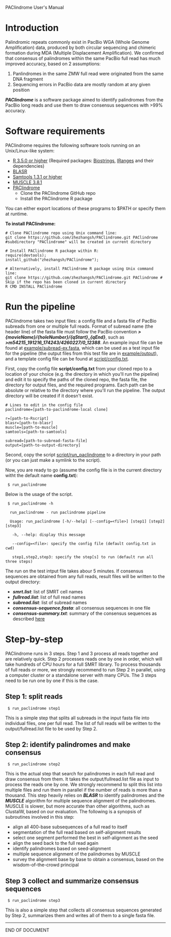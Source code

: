 PAClindrome User's Manual

# Introduction

Palindromic repeats commonly exist in PacBio WGA (Whole Genome Amplification) data, produced by both circular sequencing and chimeric formation during MDA (Multiple Displacement Amplification). We confirmed that consensus of palindromes within the same PacBio full read has much improved accuracy, based on 2 assumptions:

  1. Panlindromes in the same ZMW full read were originated from the same DNA fragment
  2. Sequencing errors in PacBio data are mostly random at any given position
 
 ***PAClindrome*** is a software package aimed to identify palindromes from the PacBio long reads and use them to draw consensus sequences with >99% accuracy. 

# Software requirements

PAClindrome requires the following software tools running on an Unix/Linux-like system:

  - [R 3.5.0 or higher](https://cran.r-project.org) (Required packages: [Biostrings](https://bioconductor.org/packages/release/bioc/html/Biostrings.html), [IRanges](https://bioconductor.org/packages/release/bioc/html/IRanges.html) and their dependencies)
  - [BLASR](https://github.com/PacificBiosciences/blasr)
  - [Samtools 1.3.1 or higher](http://www.htslib.org)
  - [MUSCLE 3.8.1](https://www.drive5.com/muscle)
  - [PAClindrome](https://github.com/zhezhangsh/PAClindrome)
    - Clone the PAClindrome GitHub repo
    - Install the PAClindrome R package

You can either export locations of these programs to $PATH or specify them at runtime.

**To install PAClindrome:** 

```
# Clone PAClindrome repo using Unix command line: 
git clone https://github.com/zhezhangsh/PAClindrome.git PAClindrome #subdirectory "PAClindrome" will be created in current directory
```

```
# Install PAClindrome R package within R:
require(devtools);
install_github("zhezhangsh/PAClindrome");
```

```
# Alternatively, install PAClindrome R package using Unix command line:
git clone https://github.com/zhezhangsh/PAClindrome.git PAClindrome # Skip if the repo has been cloned in current directory
R CMD INSTALL PAClindrome
```

# Run the pipeline

PAClindrome takes two input files: a config file and a fasta file of PacBio subreads from one or multiple full reads. Format of subread name (the header line) of the fasta file must follow the PacBio convention ***>{movieName}/{holeNumber}/{qStart}_{qEnd}***, such as ***>m54215_191216_174243/4260227/0_12388***. An example input file can be found at [example/subread-ex.fasta](example/subread-ex.fasta), which can be used as a test input file for the pipeline (the output files from this test file are in [example/output](example/output)), and a template config file can be found at [script/config.txt](script/config.txt).

First, copy the config file <b>script/config.txt</b> from your cloned repo to a location of your choice (e.g. the directory in which you'll run the pipeline) and edit it to specify the paths of the cloned repo, the fasta file, the directory for output files, and the required programs.  Each path can be absolute or relative to the directory where you'll run the pipeline. The output directory will be created if it doesn't exist.

```
# Lines to edit in the config file
paclindrome=[path-to-paclindrome-local clone]

r=[path-to-Rscript]
blasr=[path-to-blasr]
muscle=[path-to-muscle]
samtools=[path-to-samtools]

subread=[path-to-subread-fasta-file]
output=[path-to-output-directory]
```

Second, copy the script [script/run_paclindrome](script/run_paclindrome) to a directory in your path (or you can just make a symlink to the script).

Now, you are ready to go (assume the config file is in the current directory witht the default name <b>config.txt</b>):

```
 $ run_paclindrome

```

Below is the usage of the script.

```
 $ run_paclindrome -h

  run_paclindrome - run paclindrome pipeline

  Usage: run_paclindrome [-h/--help] [--config=<file>] [step1] [step2] [step3]

   -h, --help: display this message

   --config=<file>: specify the config file (default config.txt in cwd)

   step1,step2,step3: specify the step[s] to run (default run all three steps)

```

The run on the test intput file takes abour 5 minutes. If consensus sequences are obtained from any full reads, result files will be written to the output directory:

  - ***smrt.list***: list of SMRT cell names
  - ***fullread.list***: list of full read names
  - ***subread.list***: list of subread names
  - ***consensus-sequence.fasta***: all consensus sequences in one file
  - ***consensus-summary.txt***: summary of the consensus sequences as described [here](doc/summary.md)

# Step-by-step

PAClindrome runs in 3 steps. Step 1 and 3 process all reads together and are relatively quick. Step 2 processes reads one by one in order, which will take hundreds of CPU hours for a full SMRT library. To process thousands of full reads or more, we strongly recommend to run Step 2 in parallel, using a computer cluster or a standalone server with many CPUs. The 3 steps need to be run one by one if this is the case.

## Step 1: split reads

```
 $ run_paclindrome step1
```

This is a simple step that splits all subreads in the input fasta file into individual files, one per full read. The list of full reads will be written to the output/fullread.list file to be used by Step 2. 

## Step 2: identify palindromes and make consensus

```
 $ run_paclindrome step2
```

This is the actual step that search for palindromes in each full read and draw consensus from them. It takes the output/fullread.list file as input to process the reads one by one. We strongly recommend to split this list into multiple files and run them in parallel if the number of reads is more than a thousand. This step heavily relies on ***BLASR*** to identify palindromes and the ***MUSCLE*** algorithm for multiple sequence alignment of the palindromes. MUSCLE is slower, but more accurate than other algorithms, such as ClustalW, based on our evaluation. The following is a synopsis of subroutines involved in this step: 

  - align all 400-base subsequences of a full read to itself
  - segmentation of the full read based on self-alignment results
  - select one segment performed the best in self-alignment as the seed
  - align the seed back to the full read again
  - identify palindromes based on seed-alignment
  - multiple sequence alignment of the palindromes by MUSCLE
  - survey the alignment base by base to obtain a consensus, based on the wisdom-of-the-crowd principal

## Step 3 collect and summarize consensus sequences

```
 $ run_paclindrome step3
```

This is also a simple step that collects all consensus sequences generated by Step 2, summarizes them and writes all of them to a single fasta file.


---
END OF DOCUMENT
